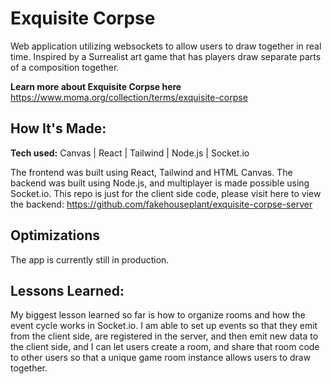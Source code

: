 # Exquisite Corpse
Web application utilizing websockets to allow users to draw together in real time. Inspired by a Surrealist art game that has players draw separate parts of a composition together.

**Learn more about Exquisite Corpse here** https://www.moma.org/collection/terms/exquisite-corpse

## How It's Made:

**Tech used:** Canvas | React | Tailwind | Node.js | Socket.io

The frontend was built using React, Tailwind and HTML Canvas. The backend was built using Node.js, and multiplayer is made possible using Socket.io. This repo is just for the client side code, please visit here to view the backend: https://github.com/fakehouseplant/exquisite-corpse-server

## Optimizations

The app is currently still in production.

## Lessons Learned:

My biggest lesson learned so far is how to organize rooms and how the event cycle works in Socket.io. I am able to set up events so that they emit from the client side, are registered in the server, and then emit new data to the client side, and I can let users create a room, and share that room code to other users so that a unique game room instance allows users to draw together. 
